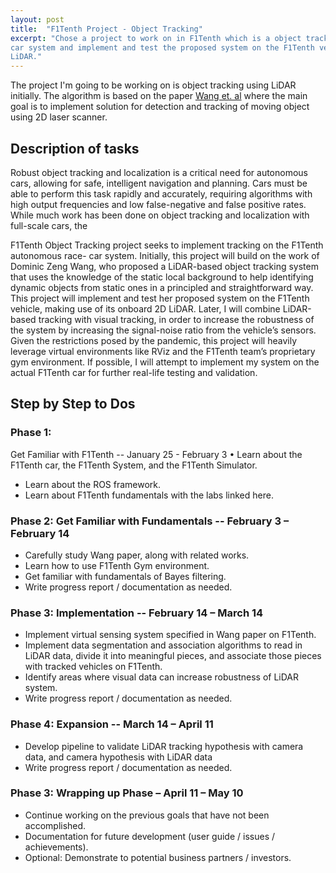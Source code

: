 ```yaml
---
layout: post
title:  "F1Tenth Project - Object Tracking"
excerpt: "Chose a project to work on in F1Tenth which is a object tracking on the F1Tenth autonomous race-
car system and implement and test the proposed system on the F1Tenth vehicle, making use of its onboard 2D
LiDAR."
---
```


The project I'm going to be working on is object tracking using LiDAR initially. The algorithm is based on the paper [Wang et. al](https://www.robots.ox.ac.uk/~mobile/Papers/2015IJRR_wang.pdf) where the main goal is to implement solution for detection and tracking of moving object using 2D laser scanner.


## Description of tasks
Robust object tracking and localization is a critical need for autonomous cars, allowing for safe,
intelligent navigation and planning. Cars must be able to perform this task rapidly and accurately,
requiring algorithms with high output frequencies and low false-negative and false positive rates.
While much work has been done on object tracking and localization with full-scale cars, the

F1Tenth Object Tracking project seeks to implement tracking on the F1Tenth autonomous race-
car system. Initially, this project will build on the work of Dominic Zeng Wang, who proposed a
LiDAR-based object tracking system that uses the knowledge of the static local background to help identifying dynamic
objects from static ones in a principled and straightforward way. This project will
implement and test her proposed system on the F1Tenth vehicle, making use of its onboard 2D
LiDAR. Later, I will combine LiDAR-based tracking with visual tracking, in order to increase
the robustness of the system by increasing the signal-noise ratio from the vehicle’s sensors.
Given the restrictions posed by the pandemic, this project will heavily leverage virtual
environments like RViz and the F1Tenth team’s proprietary gym environment. If possible, I will
attempt to implement my system on the actual F1Tenth car for further real-life testing and
validation.

## Step by Step to Dos
### Phase 1:
Get Familiar with F1Tenth -- January 25 - February 3 • Learn about the F1Tenth car, the F1Tenth System, and the F1Tenth Simulator.
- Learn about the ROS framework.
- Learn about F1Tenth fundamentals with the labs linked here.

### Phase 2: Get Familiar with Fundamentals -- February 3 – February 14
- Carefully study Wang paper, along with related works.
- Learn how to use F1Tenth Gym environment.
- Get familiar with fundamentals of Bayes filtering.
- Write progress report / documentation as needed.

### Phase 3: Implementation -- February 14 – March 14
- Implement virtual sensing system specified in Wang paper on F1Tenth.
- Implement data segmentation and association algorithms to read in LiDAR data, divide it into meaningful pieces, and associate those pieces with tracked vehicles on F1Tenth.
- Identify areas where visual data can increase robustness of LiDAR system.
- Write progress report / documentation as needed.

### Phase 4: Expansion -- March 14 – April 11
- Develop pipeline to validate LiDAR tracking hypothesis with camera data, and camera
hypothesis with LiDAR data
- Write progress report / documentation as needed.

### Phase 3: Wrapping up Phase – April 11 – May 10
- Continue working on the previous goals that have not been accomplished.
- Documentation for future development (user guide / issues / achievements).
- Optional: Demonstrate to potential business partners / investors.
